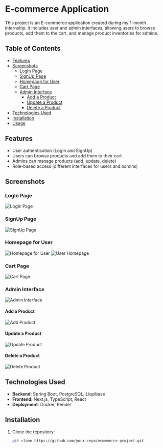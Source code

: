 # E-commerce Application

This project is an E-commerce application created during my 1-month internship. It includes user and admin interfaces, allowing users to browse products, add them to the cart, and manage product inventories for admins.

## Table of Contents
- [Features](#features)
- [Screenshots](#screenshots)
  - [LogIn Page](#login-page)
  - [SignUp Page](#signup-page)
  - [Homepage for User](#homepage-for-user)
  - [Cart Page](#cart-page)
  - [Admin Interface](#admin-interface)
    - [Add a Product](#add-a-product)
    - [Update a Product](#update-a-product)
    - [Delete a Product](#delete-a-product)
- [Technologies Used](#technologies-used)
- [Installation](#installation)
- [Usage](#usage)

## Features
- User authentication (LogIn and SignUp)
- Users can browse products and add them to their cart
- Admins can manage products (add, update, delete)
- Role-based access (different interfaces for users and admins)

## Screenshots

### LogIn Page
![LogIn Page](https://github.com/user-attachments/assets/eef7dc18-11c4-479a-bad0-836b714b9df9)

### SignUp Page
![SignUp Page](https://github.com/user-attachments/assets/b7b5497f-7571-4f2e-be5a-c4047b9181d2)

### Homepage for User
![Homepage for User](https://github.com/user-attachments/assets/6b893e89-8f65-4ba0-b310-6a61b72f91ca)
![User Homepage](https://github.com/user-attachments/assets/703fb44a-a734-4e40-a1ac-49209dc58b1a)

### Cart Page
![Cart Page](https://github.com/user-attachments/assets/93d0ad2c-5318-4634-b9a0-b4c052497b1b)

### Admin Interface
![Admin Interface](https://github.com/user-attachments/assets/a256af57-358e-4ffc-beb1-27bc6d4ae3fe)

#### Add a Product
![Add Product](https://github.com/user-attachments/assets/e68e52ef-96bf-423a-9b2c-23f85858bbce)

#### Update a Product
![Update Product](https://github.com/user-attachments/assets/8d70c245-71d5-49a4-99ca-72c6504b7edd)

#### Delete a Product
![Delete Product](https://github.com/user-attachments/assets/f0dd4248-0357-4774-b0fd-038f2f7e2baa)

## Technologies Used
- **Backend**: Spring Boot, PostgreSQL, Liquibase
- **Frontend**: Next.js, TypeScript, React
- **Deployment**: Docker, Render

## Installation
1. Clone the repository:
   ```bash
   git clone https://github.com/your-repo/ecommerce-project.git






